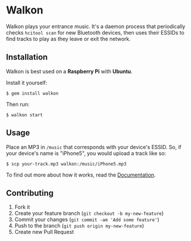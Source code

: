 # Walkon

Walkon plays your entrance music. It's a daemon process that
periodically checks `hcitool scan` for new Bluetooth devices, then uses
their ESSIDs to find tracks to play as they leave or exit the network.

## Installation

Walkon is best used on a **Raspberry Pi** with **Ubuntu**.

Install it yourself:

    $ gem install walkon

Then run:

    $ walkon start

## Usage

Place an MP3 in `/music` that corresponds with your device's ESSID.
So, if your device's name is "iPhone5", you would upload a track like
so:

    $ scp your-track.mp3 walkon:/music/iPhone5.mp3

To find out more about how it works, read the [Documentation][docs].

## Contributing

1. Fork it
2. Create your feature branch (`git checkout -b my-new-feature`)
3. Commit your changes (`git commit -am 'Add some feature'`)
4. Push to the branch (`git push origin my-new-feature`)
5. Create new Pull Request

[docs]: http://rdoc.info/github/tubbo/walkon
